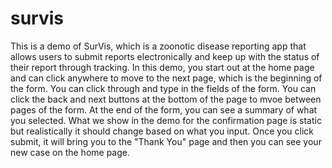 # survis
This is a demo of SurVis, which is a zoonotic disease reporting app that allows users to submit reports electronically and keep up with the status of their report through tracking. In this demo, you start out at the home page and can click anywhere to move to the next page, which is the beginning of the form. You can click through and type in the fields of the form. You can click the back and next buttons at the bottom of the page to mvoe between pages of the form. At the end of the form, you can see a summary of what you selected. What we show in the demo for the confirmation page is static but realistically it should change based on what you input. Once you click submit, it will bring you to the "Thank You" page and then you can see your new case on the home page.